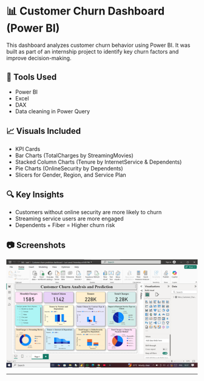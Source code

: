 # 📊 Customer Churn Dashboard (Power BI)

This dashboard analyzes customer churn behavior using Power BI. It was built as part of an internship project to identify key churn factors and improve decision-making.

## 🔧 Tools Used
- Power BI
- Excel
- DAX
- Data cleaning in Power Query

## 📈 Visuals Included
- KPI Cards
- Bar Charts (TotalCharges by StreamingMovies)
- Stacked Column Charts (Tenure by InternetService & Dependents)
- Pie Charts (OnlineSecurity by Dependents)
- Slicers for Gender, Region, and Service Plan

## 🔍 Key Insights
- Customers without online security are more likely to churn
- Streaming service users are more engaged
- Dependents + Fiber = Higher churn risk

## 📷 Screenshots
![Customer Churn Dashboard](TASK1/Customer%20churn%20Analysis%20and%20predictions.png)

---


